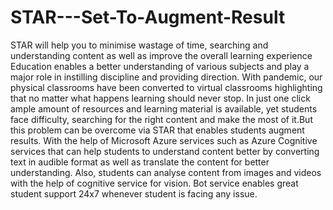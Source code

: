 # STAR---Set-To-Augment-Result
STAR will help you to minimise wastage of time, searching and understanding content as well as improve the overall learning experience
Education enables a better understanding of various subjects and play a major role in instilling discipline and providing direction. 
With pandemic, our physical classrooms have been converted to virtual classrooms highlighting that no matter what happens learning should never stop. 
In just one click ample amount of resources and learning material is available, yet students face difficulty, searching for the right content and make the most of it.But this problem can be overcome via STAR that enables students augment results. 
With the help of Microsoft Azure services such as Azure Cognitive services that can help students to understand content better by converting text in audible format as well as translate the content for better understanding. Also, students can analyse content from images and videos with the help of cognitive service for vision. 
Bot service enables great student support 24x7 whenever student is facing any issue.
